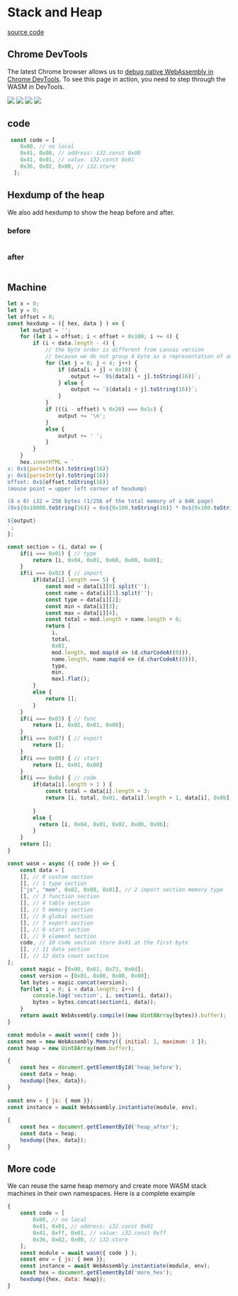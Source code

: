 # Stack and Heap
[source code](https://github.com/ontouchstart/cloudflare-page/blob/master/src/stack_and_heap.md)

## Chrome DevTools
The latest Chrome browser allows us to [debug native WebAssembly in Chrome DevTools](https://developers.google.com/web/updates/2020/12/webassembly). To see this page in action, you need to step through the WASM in DevTools.

![](/stack_and_heap/screenshot1.png)
![](/stack_and_heap/screenshot2.png)
![](/stack_and_heap/screenshot3.png)
![](/stack_and_heap/screenshot4.png)

## code

```javascript
 const code = [
    0x00, // no local
    0x41, 0x00, // address: i32.const 0x00
    0x41, 0x01, // value: i32.const 0x01
    0x36, 0x02, 0x00, // i32.store 
  ];
```

## Hexdump of the heap 

We also add hexdump to show the heap before and after.

### before 
<pre id="heap_before"></pre>

### after

<pre id="heap_after"></pre>

## Machine

```javascript
let x = 0;
let y = 0;
let offset = 0;
const hexdump = ({ hex, data } ) => {
    let output = '';
    for (let i = offset; i < offset + 0x100; i += 4) {
        if (i < data.length - 4) {
            // the byte order is different from canvas version 
            // because we do not group 4 byte as a representation of an i32 
            for (let j = 0; j < 4; j++) {  
                if (data[i + j] < 0x10) {
                    output += `0${data[i + j].toString(16)}`;
                } else {
                    output += `${data[i + j].toString(16)}`;
                }
            }
            if (((i - offset) % 0x20) === 0x1c) {
                output += '\n';
            }
            else {
                output += ' ';
            }
        }
    }
    hex.innerHTML = `
x: 0x${parseInt(x).toString(16)}
y: 0x${parseInt(y).toString(16)}
offset: 0x${offset.toString(16)} 
(mouse point = upper left corner of hexdump)        

(8 x 8) i32 = 256 bytes (1/256 of the total memory of a 64K page)
(0x${0x10000.toString(16)} = 0x${0x100.toString(16)} * 0x${0x100.toString(16)} = ${0x100 * 0x100} )

${output}
`;
};
```

```javascript
const section = (i, data) => {
    if(i === 0x01) { // type
        return [i, 0x04, 0x01, 0x60, 0x00, 0x00]; 
    }
    if(i === 0x02) { // import
        if(data[i].length === 5) {
            const mod = data[i][0].split('');
            const name = data[i][1].split('');
            const type = data[i][2];
            const min = data[i][3];
            const max = data[i][4];
            const total = mod.length + name.length + 6;
            return [
              i, 
              total, 
              0x01, 
              mod.length, mod.map(d => (d.charCodeAt(0))),
              name.length, name.map(d => (d.charCodeAt(0))),
              type, 
              min, 
              max].flat();
        }
        else {
            return [];
        }
    }
    if(i === 0x03) { // func
        return [i, 0x02, 0x01, 0x00];
    }
    if(i === 0x07) { // export
        return [];
    }
    if(i === 0x08) { // start
        return [i, 0x01, 0x00]
    }
    if(i === 0x0a) { // code
        if(data[i].length > 1 ) {
            const total = data[i].length + 3;
            return [i, total, 0x01, data[i].length + 1, data[i], 0x0b].flat();
           
        }
        else {
          return [i, 0x04, 0x01, 0x02, 0x00, 0x0b];
        }
    }
    return [];
}

const wasm = async ({ code }) => {
    const data = [
    [], // 0 custom section
    [], // 1 type section
    ["js", "mem", 0x02, 0x00, 0x01], // 2 import section memory type
    [], // 3 function section 
    [], // 4 table section
    [], // 5 memory section
    [], // 6 global section
    [], // 7 export section
    [], // 8 start section
    [], // 9 element section
    code, // 10 code section store 0x01 at the first byte
    [], // 11 data section
    [], // 12 data count section
];
    const magic = [0x00, 0x61, 0x73, 0x6d];
    const version = [0x01, 0x00, 0x00, 0x00];
    let bytes = magic.concat(version);
    for(let i = 0; i < data.length; i++) {
        console.log('section', i, section(i, data));
        bytes = bytes.concat(section(i, data));
    }
    return await WebAssembly.compile((new Uint8Array(bytes)).buffer);
}

const module = await wasm({ code });
const mem = new WebAssembly.Memory({ initial: 1, maximum: 1 });
const heap = new Uint8Array(mem.buffer);

{
    const hex = document.getElementById('heap_before');
    const data = heap;
    hexdump({hex, data});
}
    
const env = { js: { mem }};
const instance = await WebAssembly.instantiate(module, env);
     
{
    const hex = document.getElementById('heap_after');
    const data = heap;
    hexdump({hex, data});
}

```

## More code

We can reuse the same heap memory and create more WASM stack machines in their own namespaces. Here is a complete example

```javascript
{
    const code = [
        0x00, // no local
        0x41, 0x01, // address: i32.const 0x01
        0x41, 0xff, 0x01, // value: i32.const 0xff
        0x36, 0x02, 0x00, // i32.store 
    ];
    const module = await wasm({ code } );
    const env = { js: { mem }};
    const instance = await WebAssembly.instantiate(module, env);
    const hex = document.getElementById('more_hex');
    hexdump({hex, data: heap});
}
```
<pre id="more_hex"><pre>

<script>
  let code = '(async () => {';
  const code_sections = document.getElementsByClassName('language-javascript');
  
  for(let i = 0; i < code_sections.length; i++) {
      code += code_sections[i].innerText;
  }
  code += '})()';
  eval(code);
</script>